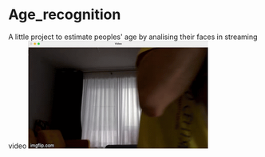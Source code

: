 # Age_recognition
 
A little project to estimate peoples' age by analising their faces in streaming video
![](https://github.com/denisenko1987/Age_recognition/blob/main/img/age_est.gif)
